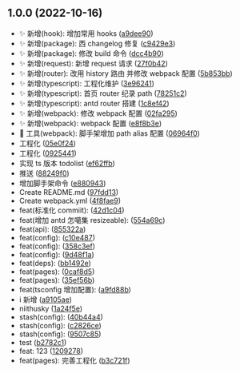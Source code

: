 ## 1.0.0 (2022-10-16)

- ✨ 新增(hook): 增加常用 hooks ([a9dee90](https://github.com/2401345934/webpack-react-demo/commit/a9dee90))
- ✨ 新增(package): 西 changelog 修复 ([c9429e3](https://github.com/2401345934/webpack-react-demo/commit/c9429e3))
- ✨ 新增(package): 修改 build 命令 ([dcc4b90](https://github.com/2401345934/webpack-react-demo/commit/dcc4b90))
- ✨ 新增(request): 新增 request 请求 ([27f0b42](https://github.com/2401345934/webpack-react-demo/commit/27f0b42))
- ✨ 新增(router): 改用 history 路由 并修改 webpack 配置 ([5b853bb](https://github.com/2401345934/webpack-react-demo/commit/5b853bb))
- ✨ 新增(typescript): 工程化维护 ([3e96241](https://github.com/2401345934/webpack-react-demo/commit/3e96241))
- ✨ 新增(typescript): 首页 router 纪录 path ([78251c2](https://github.com/2401345934/webpack-react-demo/commit/78251c2))
- ✨ 新增(typescript): antd router 搭建 ([1c8ef42](https://github.com/2401345934/webpack-react-demo/commit/1c8ef42))
- ✨ 新增(webpack): 修改 webpack 配置 ([02fa295](https://github.com/2401345934/webpack-react-demo/commit/02fa295))
- ✨ 新增(webpack): webpack 配置 ([e8f8b3e](https://github.com/2401345934/webpack-react-demo/commit/e8f8b3e))
- 🔧 工具(webpack): 脚手架增加 path alias 配置 ([06964f0](https://github.com/2401345934/webpack-react-demo/commit/06964f0))
- 工程化 ([05e0f24](https://github.com/2401345934/webpack-react-demo/commit/05e0f24))
- 工程化 ([0925441](https://github.com/2401345934/webpack-react-demo/commit/0925441))
- 实现 ts 版本 todolist ([ef62ffb](https://github.com/2401345934/webpack-react-demo/commit/ef62ffb))
- 推送 ([88249f0](https://github.com/2401345934/webpack-react-demo/commit/88249f0))
- 增加脚手架命令 ([e880943](https://github.com/2401345934/webpack-react-demo/commit/e880943))
- Create README.md ([97fdd13](https://github.com/2401345934/webpack-react-demo/commit/97fdd13))
- Create webpack.yml ([4f8fae9](https://github.com/2401345934/webpack-react-demo/commit/4f8fae9))
- feat(标准化 commiit): ([42d1c04](https://github.com/2401345934/webpack-react-demo/commit/42d1c04))
- feat(增加 antd 怎噶集 resizeable): ([554a69c](https://github.com/2401345934/webpack-react-demo/commit/554a69c))
- feat(api): ([855322a](https://github.com/2401345934/webpack-react-demo/commit/855322a))
- feat(config): ([c10e487](https://github.com/2401345934/webpack-react-demo/commit/c10e487))
- feat(config): ([358c3ef](https://github.com/2401345934/webpack-react-demo/commit/358c3ef))
- feat(config): ([9d48f1a](https://github.com/2401345934/webpack-react-demo/commit/9d48f1a))
- feat(deps): ([bb1492e](https://github.com/2401345934/webpack-react-demo/commit/bb1492e))
- feat(pages): ([0caf8d5](https://github.com/2401345934/webpack-react-demo/commit/0caf8d5))
- feat(pages): ([35ef56b](https://github.com/2401345934/webpack-react-demo/commit/35ef56b))
- feat(tsconfig 增加配置): ([a9fd88b](https://github.com/2401345934/webpack-react-demo/commit/a9fd88b))
- i 新增 ([a9105ae](https://github.com/2401345934/webpack-react-demo/commit/a9105ae))
- niithusky ([1a24f5e](https://github.com/2401345934/webpack-react-demo/commit/1a24f5e))
- stash(config): ([40b44a4](https://github.com/2401345934/webpack-react-demo/commit/40b44a4))
- stash(config): ([c2826ce](https://github.com/2401345934/webpack-react-demo/commit/c2826ce))
- stash(config): ([9507c85](https://github.com/2401345934/webpack-react-demo/commit/9507c85))
- test ([b2782c1](https://github.com/2401345934/webpack-react-demo/commit/b2782c1))
- feat: 123 ([1209278](https://github.com/2401345934/webpack-react-demo/commit/1209278))
- feat(pages): 完善工程化 ([b3c721f](https://github.com/2401345934/webpack-react-demo/commit/b3c721f))
